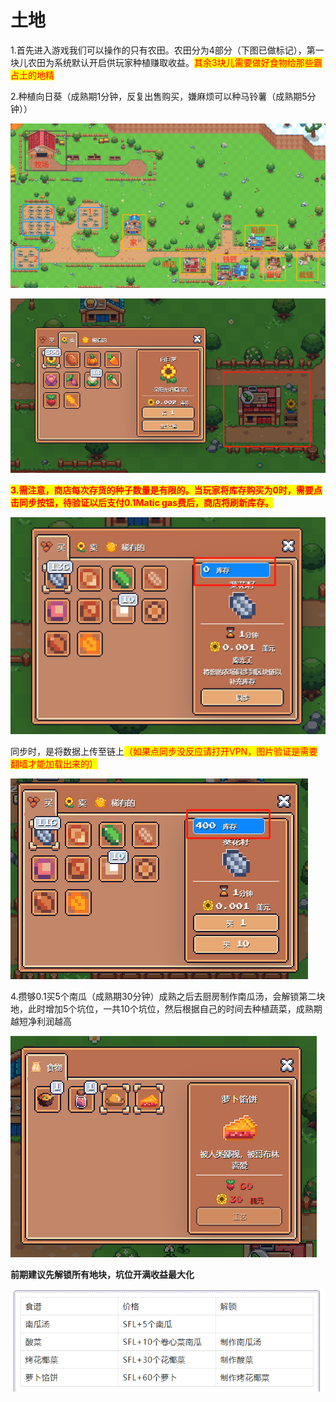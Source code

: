 # 土地

1.首先进入游戏我们可以操作的只有农田。农田分为4部分（下图已做标记），第一块儿农田为系统默认开启供玩家种植赚取收益。<mark style="color:red;">其余3块儿需要做好食物给那些霸占土的地精</mark>

2.种植向日葵（成熟期1分钟，反复出售购买，嫌麻烦可以种马铃薯（成熟期5分钟））

![前期我们玩家需要做的就是收菜，去商店卖掉成熟的果蔬赚取利润、再去购买种子，攒钱解锁土地。](../.gitbook/assets/图片1.png)

![购买种子、卖出果实都需要在商店内完成。](../.gitbook/assets/7d4a273e854913e32792f56d2ea30e6.png)

<mark style="color:red;">**3.需注意，商店每次存货的种子数量是有限的。当玩家将库存购买为0时，需要点击同步按钮，待验证以后支付0.1Matic gas费后，商店将刷新库存。**</mark>

![](../.gitbook/assets/a22caa90811151ea135c4750af48e4f.png)

同步时，是将数据上传至链上<mark style="color:red;">（如果点同步没反应请打开VPN，图片验证是需要翻墙才能加载出来的）</mark>

![](../.gitbook/assets/b266327e1a3e2760c7d9afd62214657.png)

4.攒够0.1买5个南瓜（成熟期30分钟）成熟之后去厨房制作南瓜汤，会解锁第二块地，此时增加5个坑位，一共10个坑位，然后根据自己的时间去种植蔬菜，成熟期越短净利润越高

![](<../.gitbook/assets/e5e88f9365f16781f05ca97e16d10fd (1).png>)

**前期建议先解锁所有地块，坑位开满收益最大化**

![这4个食物其实就是解锁土地和小麦所需要制作的道具，难度依次增加，建议大家逐一解锁。](../.gitbook/assets/9081b1b1783ce51ffa7584568775942.png)
